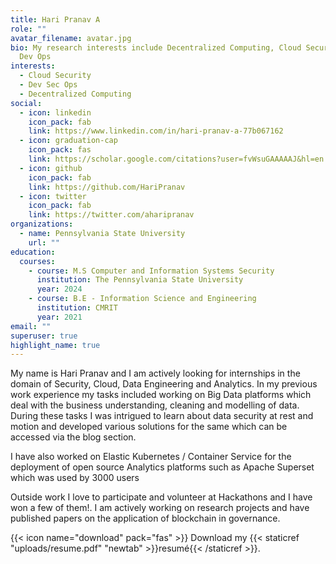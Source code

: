 ```yaml
---
title: Hari Pranav A
role: ""
avatar_filename: avatar.jpg
bio: My research interests include Decentralized Computing, Cloud Security and
  Dev Ops
interests:
  - Cloud Security
  - Dev Sec Ops
  - Decentralized Computing
social:
  - icon: linkedin
    icon_pack: fab
    link: https://www.linkedin.com/in/hari-pranav-a-77b067162
  - icon: graduation-cap
    icon_pack: fas
    link: https://scholar.google.com/citations?user=fvWsuGAAAAAJ&hl=en
  - icon: github
    icon_pack: fab
    link: https://github.com/HariPranav
  - icon: twitter
    icon_pack: fab
    link: https://twitter.com/aharipranav
organizations:
  - name: Pennsylvania State University
    url: ""
education:
  courses:
    - course: M.S Computer and Information Systems Security
      institution: The Pennsylvania State University
      year: 2024
    - course: B.E - Information Science and Engineering
      institution: CMRIT
      year: 2021
email: ""
superuser: true
highlight_name: true
---
```

My name is Hari Pranav and I am actively looking for internships in the domain of Security, Cloud, Data Engineering and Analytics. In my previous work experience my tasks included working on Big Data platforms which deal with the business understanding, cleaning and modelling of data. During these tasks I was intrigued to learn about data security at rest and motion and developed various solutions for the same which can be accessed via the blog section.

I have also worked on Elastic Kubernetes / Container Service for the deployment of open source Analytics platforms such as Apache Superset which was used by 3000 users

Outside work I love to participate and volunteer at Hackathons and I have won a few of them!. I am actively working on research projects and have published papers on the application of blockchain in governance.  

{{< icon name="download" pack="fas" >}} Download my {{< staticref "uploads/resume.pdf" "newtab" >}}resumé{{< /staticref >}}.
